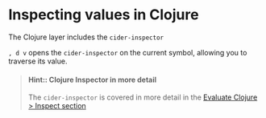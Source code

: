# Inspecting values in Clojure

The Clojure layer includes the `cider-inspector`

`, d v` opens the `cider-inspector` on the current symbol, allowing you to traverse its value.

> #### Hint:: Clojure Inspector in more detail
> The `cider-inspector` is covered in more detail in the [Evaluate Clojure > Inspect section](/evaluating-clojure/inspect.html)
